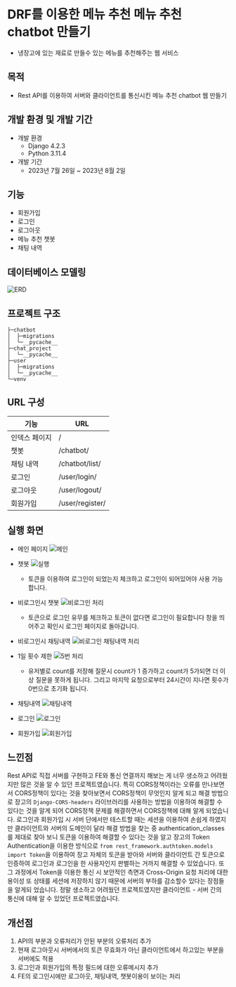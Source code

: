 # DRF를 이용한 메뉴 추천 메뉴 추천 chatbot 만들기
- 냉장고에 있는 재료로 만들수 있는 메뉴를 추천해주는 웹 서비스

## 목적
- Rest API를 이용하여 서버와 클라이언트를 통신시킨 메뉴 추천 chatbot 웹 만들기


## 개발 환경 및 개발 기간
- 개발 환경
    - Django 4.2.3
    - Python 3.11.4
- 개발 기간
    - 2023년 7월 26일 ~ 2023년 8월 2일

## 기능
- 회원가입
- 로그인
- 로그아웃
- 메뉴 추천 챗봇
- 채팅 내역

## 데이터베이스 모델링
![ERD](https://github.com/gns0314/DRFchatbot/assets/34575297/34502849-f2b8-4285-91a5-340e07ff859e)

## 프로젝트 구조
```
├─chatbot
│  ├─migrations
│  └─__pycache__
├─chat_project
│  └─__pycache__
├─user
│  ├─migrations
│  └─__pycache__
└─venv
```

## URL 구성
| 기능           | URL |
|----------------|-----|
| 인덱스 페이지 |  /  |
| 챗봇 | /chatbot/ |
| 채팅 내역 | /chatbot/list/ |
| 로그인 | /user/login/ |
| 로그아웃 | /user/logout/ |
| 회원가입 | /user/register/ |

## 실행 화면
- 메인 페이지
![메인](https://github.com/gns0314/DRFchatbot/assets/34575297/c52c4ca7-eb62-4829-b9cb-82daef32ac6b)
- 챗봇 
![실행](https://github.com/gns0314/DRFchatbot/assets/34575297/d53b3f29-be40-4708-b855-86ecd2af4f83)
    - 토큰을 이용하여 로그인이 되었는지 체크하고 로그인이 되어있어야 사용 가능합니다.
- 비로그인시 챗봇
![비로그인 처리](https://github.com/gns0314/DRFchatbot/assets/34575297/2421dad0-c43a-49ba-a985-8f9ac41ad4a6)
    - 토큰으로 로그인 유무를 체크하고 토큰이 없다면 로그인이 필요합니다 창을 띄어주고 확인시 로그인 페이지로 돌아갑니다.
- 비로그인시 채팅내역
![비로그인 채팅내역 처리](https://github.com/gns0314/DRFchatbot/assets/34575297/6067cb06-c8d3-4b06-b2e1-0597db101d55)

- 1일 횟수 제한
![5번 처리](https://github.com/gns0314/DRFchatbot/assets/34575297/78962ffc-c5cb-402e-adda-411db7a8a174)
    - 유저별로 count를 저장해 질문시 count가 1 증가하고 count가 5가되면 더 이상 질문을 못하게 됩니다. 그리고 마지막 요청으로부터 24시간이 지나면 횟수가 0번으로 초기화 됩니다.

- 채팅내역
![채팅내역](https://github.com/gns0314/DRFchatbot/assets/34575297/44a9e65e-1b83-4f36-8d09-badf3acdfa06)

- 로그인
![로그인](https://github.com/gns0314/DRFchatbot/assets/34575297/2749a051-62cb-4778-a8e0-050931ad27d4)

- 회원가입
![회원가입](https://github.com/gns0314/DRFchatbot/assets/34575297/74c75c74-e20b-41c0-bbd5-0108a7763fb9)

## 느낀점
Rest API로 직접 서버를 구현하고 FE와 통신 연결까지 해보는 게 너무 생소하고 어려웠지만 많은 것을 알 수 있던 프로젝트였습니다. 
특히 CORS정책이라는 오류를 만나보면서 CORS정책이 있다는 것을 찾아보면서 CORS정책이 무엇인지 알게 되고 해결 방법으로 장고의 `Django-CORS-headers` 라이브러리를 사용하는 방법을 이용하여 해결할 수 있다는 것을 알게 되어 CORS정책 문제를 해결하면서 CORS정책에 대해 알게 되었습니다.
로그인과 회원가입 시 서버 단에서만 테스트할 때는 세션을 이용하여 손쉽게 하였지만 클라이언트와 서버의 도메인이 달라 해결 방법을 찾는 중 authentication_classes를 제대로 찾아 보니 토큰을 이용하여 해결할 수 있다는 것을 알고 장고의 Token Authentication을 이용한 방식으로 `from rest_framework.authtoken.models import Token`을 이용하여 장고 자체의 토큰을 받아와 서버와 클라이언트 간 토큰으로 인증하여 로그인과 로그인을 한 사용자인지 판별하는 거까지 해결할 수 있었습니다. 또 그 과정에서 Token을 이용한 통신 시 보안적인 측면과 Cross-Origin 요청 처리에 대한 용이성 또 상태를 세션에 저장하지 않기 때문에 서버의 부하를 감소할수 있다는 장점들을 알게되 었습니다. 정말 생소하고 어려웠던 프로젝트였지만 클라이언트 - 서버 간의 통신에 대해 알 수 있었던 프로젝트였습니다.

## 개선점
1. API의 부분과 오류처리가 안된 부분의 오류처리 추가
2. 현재 로그아웃시 서버에서의 토큰 무효화가 아닌 클라이언트에서 하고있는 부분을 서버에도 적용
3. 로그인과 회원가입의 특정 필드에 대한 오류메시지 추가
4. FE의 로그인시에만 로그아웃, 채팅내역, 챗봇이용이 보이는 처리